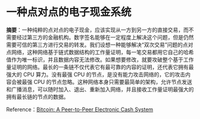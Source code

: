 # 一种点对点的电子现金系统 

**摘要**：一种纯粹的点对点的电子现金，应该实现从一方到另一方的直接交易，而不需要经过第三方的金融机构。数字签名能够在一定程度上解决这个问题，但是仍然需要可信的第三方进行交易的转发。我们设想一种能够解决“双次交易”问题的点对点网络，这种网络基于链式数据结构的工作量证明，每一笔交易都用它自己的哈希值作为唯一标识，并且数据内容无法修改。如果想要修改，就要攻破整个基于工作量证明的网络。最长的一条链不仅代表它有最可靠的内容的证明，还代表它拥有最强大的 CPU 算力。没有最强 CPU 的节点，是没有能力攻击网络的，它的攻击内容会被最强 CPU 的节点忽略。这种网络本身只需要最简单的架构，允许节点发送和广播消息，可以随时加入、退出、重新加入网络，并且接收工作量证明最强大的拥有最长链的节点的数据。

Reference：[Bitcoin: A Peer-to-Peer Electronic Cash System](https://bitcoin.org/bitcoin.pdf)

